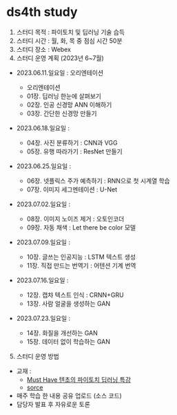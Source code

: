 # ds4th study
1) 스터디 목적 : 파이토치 및 딥러닝 기술 습득
2) 스터디 시간 : 월, 화, 목 중 점심 시간 50분
3) 스터디 장소 : Webex
4) 스터디 운영 계획 (2023년 6~7월)

- 2023.06.11.일요일 : 오리엔테이션
  - 오리엔테이션
  - 01장. 딥러닝 한눈에 살펴보기
  - 02장. 인공 신경망 ANN 이해하기
  - 03장. 간단한 신경망 만들기

- 2023.06.18.일요일 : 
  - 04장. 사진 분류하기 : CNN과 VGG
  - 05장. 유행 따라가기 : ResNet 만들기
  
- 2023.06.25.일요일 : 
  - 06장. 넷플릭스 주가 예측하기 : RNN으로 첫 시계열 학습
  - 07장. 이미지 세그멘테이션 : U-Net

- 2023.07.02.일요일 : 
  - 08장. 이미지 노이즈 제거 : 오토인코더
  - 09장. 자동 채색 : Let there be color 모델

- 2023.07.09.일요일 : 
  - 10장. 글쓰는 인공지능 : LSTM 텍스트 생성
  - 11장. 직접 만드는 번역기 : 어텐션 기계 번역

- 2023.07.16.일요일 : 
  - 12장. 캡챠 텍스트 인식 : CRNN+GRU
  - 13장. 사람 얼굴을 생성하는 GAN

- 2023.07.23.일요일 : 
  - 14장. 화질을 개선하는 GAN
  - 15장. 데이터 없이 학습하는 GAN

5) 스터디 운영 방법
- 교재 : 
  - [Must Have 텐초의 파이토치 딥러닝 특강](https://www.millie.co.kr/v3/bookDetail/179572834?referrer=searchResult)
  - [sorce](https://github.com/gilbutITbook/080289)
- 매주 학습 한 내용 공유 업로드 (소스 코드)
- 담당자 발표 후 자유로운 토론
